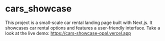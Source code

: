 # cars_showcase

This project is a small-scale car rental landing page built with Next.js. 
It showcases car rental options and features a user-friendly interface. 
Take a look at the live demo: https://cars-showcase-opal.vercel.app
